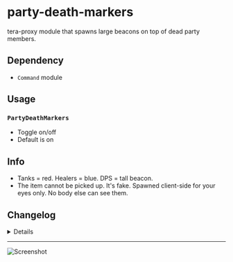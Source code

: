 # party-death-markers
tera-proxy module that spawns large beacons on top of dead party members.

## Dependency
- `Command` module

## Usage
### `PartyDeathMarkers`
- Toggle on/off
- Default is on

## Info
- Tanks = red. Healers = blue. DPS = tall beacon.
- The item cannot be picked up. It's fake. Spawned client-side for your eyes only. No body else can see them.

## Changelog
<details>

    1.40
    - Updated code aesthetics
    - Fixed bug with beacons spawning on players no longer in party.
    - Added S_SPAWN_USER hook. Fixes issues with beacons not spawning.
    1.31
    - Removed ClearDeathMarkers command
    1.30
    - Added Command dependency
    - Removed slash support
    1.20
    - Added class specific markers
    1.11
    - Optimized a couple functions
    1.10
    - Fixed bug with markers spawning on wrong positions

</details>

---

![Screenshot](http://i.imgur.com/bOSA6Lx.jpg)

